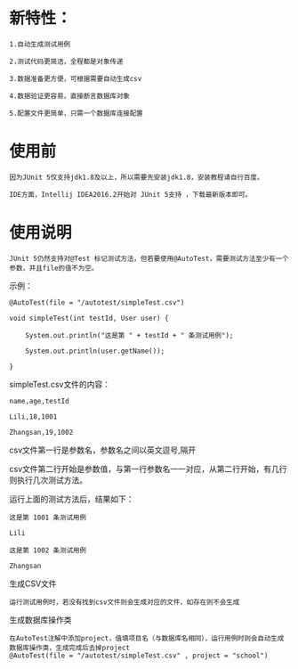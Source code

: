 新特性：
==========
    1.自动生成测试用例
    
    2.测试代码更简洁，全程都是对象传递
    
    3.数据准备更方便，可根据需要自动生成csv
    
    4.数据验证更容易，直接断言数据库对象
    
    5.配置文件更简单，只需一个数据库连接配置
    

使用前
======
    因为JUnit 5仅支持jdk1.8及以上，所以需要先安装jdk1.8，安装教程请自行百度。

    IDE方面，Intellij IDEA2016.2开始对 JUnit 5支持 ，下载最新版本即可。

使用说明
========
    JUnit 5仍然支持对@Test 标记测试方法，但若要使用@AutoTest，需要测试方法至少有一个参数，并且file的值不为空。

示例：
~~~
@AutoTest(file = "/autotest/simpleTest.csv")

void simpleTest(int testId, User user) {

    System.out.println("这是第 " + testId + " 条测试用例");

    System.out.println(user.getName());

}
~~~
simpleTest.csv文件的内容：
~~~
name,age,testId

Lili,18,1001

Zhangsan,19,1002
~~~
csv文件第一行是参数名，参数名之间以英文逗号,隔开

csv文件第二行开始是参数值，与第一行参数名一一对应，从第二行开始，有几行则执行几次测试方法。

运行上面的测试方法后，结果如下：
~~~
这是第 1001 条测试用例

Lili

这是第 1002 条测试用例

Zhangsan
~~~
生成CSV文件
~~~
运行测试用例时，若没有找到csv文件则会生成对应的文件，如存在则不会生成
~~~
生成数据库操作类
~~~
在AutoTest注解中添加project，值填项目名（与数据库名相同），运行用例时则会自动生成数据库操作类，生成完成后去掉project
@AutoTest(file = "/autotest/simpleTest.csv" , project = "school")
~~~

